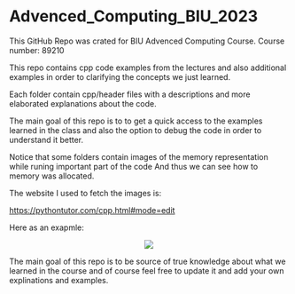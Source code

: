 # Advenced_Computing_BIU_2023

This GitHub Repo was crated for BIU Advenced Computing Course. 
Course number: 89210

This repo contains cpp code examples from the lectures and also additional examples in order to clarifying the concepts we just learned.

Each folder contain cpp/header files with a descriptions and more elaborated explanations about the code.

The main goal of this repo is to to get a quick access to the examples learned in the class and also the option to debug the code in order to understand it better.

Notice that some folders contain images of the memory representation while runing important part of the code And thus we can see how to memory was allocated.

The website I used to fetch the images is:

https://pythontutor.com/cpp.html#mode=edit

Here as an exapmle:
<p align="center">
  <img src="[http://www.fillmurray.com/460/300](https://user-images.githubusercontent.com/91119719/201498852-38dc700e-86f7-4fe0-bf23-178e742fa5de.png)">
</p>


The main goal of this repo is to be source of true knowledge about what we learned in the course and of course feel free to update it and add your own explinations and examples.

